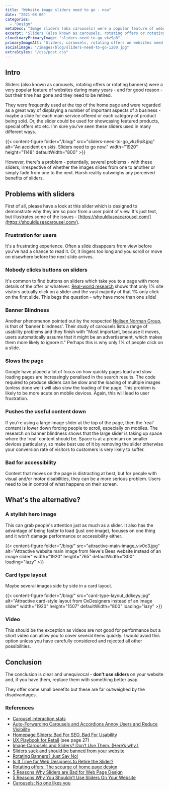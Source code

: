 ```yaml
---
title: "Website image sliders need to go - now"
date: "2021-08-06"
categories:
  - "Design"
metaDesc: "Image sliders (aka carousels) were a popular feature of websites for many years, however, they have many disadvantages. It's time for them to be retired."
excerpt: "Sliders (also known as carousels, rotating offers or rotating banners) were a very popular feature of websites during many years. They were frequently used at the top of the home page and were regarded as a great way of displaying a number of important aspects of a business. However, there are a number of problems with these sliders that weren't apparent initially. Research shows that the advantages are strongly outweighed by the downsides and sliders need to be retired."
cloudinaryPrimaryImage: "sliders-need-to-go_vkz9p8"
primaryImageAlt: "Sliders, carousels, rotating offers on websites need to go"
socialImage: "/images/blog/sliders-need-to-go-1200.jpg"
extraStyles: "/css/post.css"
---
```


## Intro

Sliders (also known as carousels, rotating offers or rotating banners) were a very popular feature of websites during many years - and for good reason - but their time has gone and they need to be retired.

They were frequently used at the top of the home page and were regarded as a great way of displaying a number of important aspects of a business - maybe a slide for each main service offered or each category of product being sold. Or, the slider could be used for showcasing featured products, special offers etc etc. I'm sure you've seen these sliders used in many different ways.

{{< content-figure folder="/blog/"
src="sliders-need-to-go_vkz9p8.jpg"
alt="An accident on skis. Sliders need to go now."
width="1920" height="1148" defaultWidth="800" >}}

However, there's a problem - potentially, several problems - with these sliders, irrespective of whether the images slides from one to another or simply fade from one to the next. Harsh reality outweighs any perceived benefits of sliders.

## Problems with sliders

First of all, please have a look at this slider which is designed to demonstrate why they are so poor from a user point of view. It's just text, but illustrates some of the issues - [https://shouldiuseacarousel.com/](https://shouldiuseacarousel.com/).

### Frustration for users

It's a frustrating experience. Often a slide disappears from view before you've had a chance to read it. Or, it lingers too long and you scroll or move on elsewhere before the next slide arrives.

### Nobody clicks buttons on sliders

It's common to find buttons on sliders which take you to a page with more details of the offer or whatever. [Real-world research](https://erikrunyon.com/2013/07/carousel-interaction-stats/) shows that only 1% site visitors actually click on a slider and the vast majority of that 1% only click on the first slide. This begs the question - why have more than one slide!

### Banner Blindness

Another phenomenon pointed out by the respected [Neilsen Norman Group](https://www.nngroup.com/articles/auto-forwarding/), is that of 'banner blindness'. Their study of carousels lists a range of usability problems and they finish with "Most important, because it moves, users automatically assume that it might be an advertisement, which makes them more likely to ignore it." Perhaps this is why only 1% of people click on a slide.

### Slows the page

Google have placed a lot of focus on how quickly pages load and slow loading pages are increasingly penalised in the search results. The code required to produce sliders can be slow and the loading of multiple images (unless done well) will also slow the loading of the page. This problem is likely to be more acute on mobile devices. Again, this will lead to user frustration.

### Pushes the useful content down

If you're using a large image slider at the top of the page, then the 'real' content is lower down forcing people to scroll, especially on mobiles. The research on banner blindness shows that the large slider is taking up space where the 'real' content should be. Space is at a premium on smaller devices particularly, so make best use of it by removing the slider otherwise your conversion rate of visitors to customers is very likely to suffer.

### Bad for accessibility

Content that moves on the page is distracting at best, but for people with visual and/or motor disabilities, they can be a more serious problem. Users need to be in control of what happens on their screen.

## What's the alternative?

### A stylish hero image

This can grab people's attention just as much as a slider. It also has the advantage of being faster to load (just one image), focuses on one thing and it won't damage performance or accessibility either.

{{< content-figure folder="/blog/"
src="attractive-main-image_viv0c3.jpg"
alt="Attractive website main image from Neve's Bees website instead of an image slider"
width="1920" height="765" defaultWidth="800"
loading="lazy" >}}

### Card type layout

Maybe several images side by side in a card layout.

{{< content-figure folder="/blog/"
src="card-type-layout_ddkeyy.jpg"
alt="Attractive card-style layout from OxDesigners instead of an image slider"
width="1920" height="1507" defaultWidth="800"
loading="lazy" >}}

### Video

This should be the exception as videos are not good for performance but a short video can allow you to cover several items quickly. I would avoid this option unless you have carefully considered and rejected all other possibilities.

## Conclusion

The conclusion is clear and unequivocal - **don't use sliders** on your website and, if you have them, replace them with something better asap.

They offer some small benefits but these are far outweighed by the disadvantages.

### References

- [Carousel interaction stats](https://erikrunyon.com/2013/07/carousel-interaction-stats/)
- [Auto-Forwarding Carousels and Accordions Annoy Users and Reduce Visibility](https://www.nngroup.com/articles/auto-forwarding/)
- [Homepage Sliders: Bad For SEO, Bad For Usability](https://searchengineland.com/homepage-sliders-are-bad-for-seo-usability-163496)
- [UX Playbook for Retail](https://services.google.com/fh/files/events/pdf_retail_ux_playbook.pdf) (see page 27)
- [Image Carousels and Sliders? Don’t Use Them. (Here’s why.)](https://cxl.com/blog/dont-use-automatic-image-sliders-or-carousels/)
- [Sliders suck and should be banned from your website](https://yoast.com/opinion-on-sliders/)
- [Rotating Banners? Just Say No! ](https://www.clickz.com/rotating-banners-just-say-no/45917/)
- [Is It Time for Web Designers to Retire the Slider? ](https://speckyboy.com/web-designers-retire-slider/)
- [Rotating offers: The scourge of home page design](https://www.widerfunnel.com/blog/rotating-offers-the-scourge-of-home-page-design/)
- [5 Reasons Why Sliders are Bad for Web Page Design](https://goodmancreatives.com/web-page-design-sliders/)
- [5 Reasons Why You Shouldn’t Use Sliders On Your Website](https://www.mttr.io/blog/website-design/5-reasons-shouldnt-use-sliders-website/)
- [Carousels: No one likes you](https://jhalabi.com/blog/carousels-no-one-likes-you)
